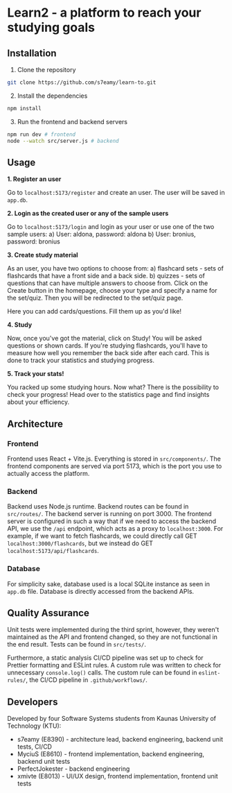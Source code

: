 # Learn2 - a platform to reach your studying goals

## Installation
1. Clone the repository
```bash
git clone https://github.com/s7eamy/learn-to.git
```

2. Install the dependencies
```bash
npm install
```

3. Run the frontend and backend servers
```bash
npm run dev # frontend
node --watch src/server.js # backend
```

## Usage

**1. Register an user**

Go to `localhost:5173/register` and create an user. The user will be saved in `app.db`.

**2. Login as the created user or any of the sample users**

Go to `localhost:5173/login` and login as your user or use one of the two sample users:
a) User: aldona, password: aldona
b) User: bronius, password: bronius

**3. Create study material**

As an user, you have two options to choose from:
a) flashcard sets - sets of flashcards that have a front side and a back side. 
b) quizzes - sets of questions that can have multiple answers to choose from.
Click on the Create button in the homepage, choose your type and specify a name for the set/quiz. Then you will be redirected to the set/quiz page.

Here you can add cards/questions. Fill them up as you'd like!

**4. Study**

Now, once you've got the material, click on Study! You will be asked questions or shown cards. If you're studying flashcards, you'll have to measure how well you remember the back side after each card. This is done to track your statistics and studying progress.

**5. Track your stats!**

You racked up some studying hours. Now what?
There is the possibility to check your progress! Head over to the statistics page and find insights about your efficiency.

## Architecture

### Frontend
Frontend uses React + Vite.js. Everything is stored in `src/components/`. The frontend components are served via port 5173, which is the port you use to actually access the platform. 

### Backend
Backend uses Node.js runtime. Backend routes can be found in `src/routes/`. The backend server is running on port 3000. The frontend server is configured in such a way that if we need to access the backend API, we use the `/api` endpoint, which acts as a proxy to `localhost:3000`. For example, if we want to fetch flashcards, we could directly call GET `localhost:3000/flashcards`, but we instead do GET `localhost:5173/api/flashcards`.

### Database
For simplicity sake, database used is a local SQLite instance as seen in `app.db` file. Database is directly accessed from the backend APIs.

## Quality Assurance

Unit tests were implemented during the third sprint, however, they weren't maintained as the API and frontend changed, so they are not functional in the end result. Tests can be found in `src/tests/`.

Furthermore, a static analysis CI/CD pipeline was set up to check for Prettier formatting and ESLint rules. A custom rule was written to check for unnecessary `console.log()` calls. The custom rule can be found in `eslint-rules/`, the CI/CD pipeline in `.github/workflows/`. 

## Developers

Developed by four Software Systems students from Kaunas University of Technology (KTU):
* s7eamy (E8390) - architecture lead, backend engineering, backend unit tests, CI/CD
* MyciuS (E8610) - frontend implementation, backend engineering, backend unit tests
* PerfectJokester - backend engineering
* xmivte (E8013) - UI/UX design, frontend implementation, frontend unit tests


